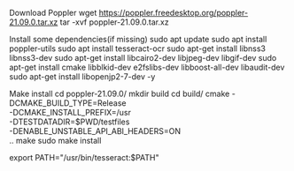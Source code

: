Download Poppler
wget https://poppler.freedesktop.org/poppler-21.09.0.tar.xz
tar -xvf poppler-21.09.0.tar.xz

Install some dependencies(if missing)
sudo apt update
sudo apt install poppler-utils
sudo apt install tesseract-ocr
sudo apt-get install libnss3 libnss3-dev
sudo apt-get install libcairo2-dev libjpeg-dev libgif-dev
sudo apt-get install cmake libblkid-dev e2fslibs-dev libboost-all-dev libaudit-dev
sudo apt-get install libopenjp2-7-dev -y

Make install
cd poppler-21.09.0/
mkdir build
cd build/
cmake -DCMAKE_BUILD_TYPE=Release \
 -DCMAKE_INSTALL_PREFIX=/usr \
 -DTESTDATADIR=$PWD/testfiles \
 -DENABLE_UNSTABLE_API_ABI_HEADERS=ON \
 ..
make
sudo make install

export PATH="/usr/bin/tesseract:$PATH"
